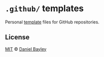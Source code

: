 `.github/` templates
===================
Personal [template] files for GitHub repositories.

License
-------
[MIT] © [Daniel Bayley]

[MIT]:              LICENSE.md
[Daniel Bayley]:    https://github.com/danielbayley

[template]:         https://docs.github.com/en/communities/setting-up-your-project-for-healthy-contributions/creating-a-default-community-health-file#supported-file-types
